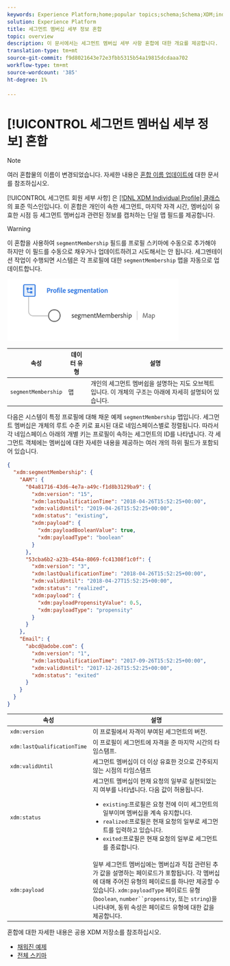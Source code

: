 ```yaml
---
keywords: Experience Platform;home;popular topics;schema;Schema;XDM;individual profile;fields;schemas;Schemas;segment;segmentMembership;segment membership;Schema design;map;Map;
solution: Experience Platform
title: 세그먼트 멤버십 세부 정보 혼합
topic: overview
description: 이 문서에서는 세그먼트 멤버십 세부 사항 혼합에 대한 개요를 제공합니다.
translation-type: tm+mt
source-git-commit: f9d8021643e72e3fbb5315b54a19815dcdaaa702
workflow-type: tm+mt
source-wordcount: '385'
ht-degree: 1%

---
```



# [!UICONTROL 세그먼트 멤버십 세부 정보] 혼합

>[!NOTE]
>
>여러 혼합물의 이름이 변경되었습니다. 자세한 내용은 [혼합 이름 업데이트에](../name-updates.md) 대한 문서를 참조하십시오.

[!UICONTROL 세그먼트 회원 세부 사항] 은 [[!DNL XDM Individual Profile] 클래스](../../classes/individual-profile.md)의 표준 믹스인입니다. 이 혼합은 개인이 속한 세그먼트, 마지막 자격 시간, 멤버십이 유효한 시점 등 세그먼트 멤버십과 관련된 정보를 캡처하는 단일 맵 필드를 제공합니다.

>[!WARNING]
>
>이 혼합을 사용하여 `segmentMembership` 필드를 프로필 스키마에 수동으로 추가해야 하지만 이 필드를 수동으로 채우거나 업데이트하려고 시도해서는 안 됩니다. 세그멘테이션 작업이 수행되면 시스템은 각 프로필에 대한 `segmentMembership` 맵을 자동으로 업데이트합니다.

<img src="../../images/data-types/profile-segmentation.png" width="400" /><br />

| 속성 | 데이터 유형 | 설명 |
| --- | --- | --- |
| `segmentMembership` | 맵 | 개인의 세그먼트 멤버쉽을 설명하는 지도 오브젝트입니다. 이 개체의 구조는 아래에 자세히 설명되어 있습니다. |

다음은 시스템이 특정 프로필에 대해 채운 예제 `segmentMembership` 맵입니다. 세그먼트 멤버십은 개체의 루트 수준 키로 표시된 대로 네임스페이스별로 정렬됩니다. 따라서 각 네임스페이스 아래의 개별 키는 프로필이 속하는 세그먼트의 ID를 나타냅니다. 각 세그먼트 객체에는 멤버십에 대한 자세한 내용을 제공하는 여러 개의 하위 필드가 포함되어 있습니다.

```json
{
  "xdm:segmentMembership": {
    "AAM": {
      "04a81716-43d6-4e7a-a49c-f1d8b3129ba9": {
        "xdm:version": "15",
        "xdm:lastQualificationTime": "2018-04-26T15:52:25+00:00",
        "xdm:validUntil": "2019-04-26T15:52:25+00:00",
        "xdm:status": "existing",
        "xdm:payload": {
          "xdm:payloadBooleanValue": true,
          "xdm:payloadType": "boolean"
        }
      },
      "53cba6b2-a23b-454a-8069-fc41308f1c0f": {
        "xdm:version": "3",
        "xdm:lastQualificationTime": "2018-04-26T15:52:25+00:00",
        "xdm:validUntil": "2018-04-27T15:52:25+00:00",
        "xdm:status": "realized",
        "xdm:payload": {
          "xdm:payloadPropensityValue": 0.5,
          "xdm:payloadType": "propensity"
        }
      }
    },
    "Email": {
      "abcd@adobe.com": {
        "xdm:version": "1",
        "xdm:lastQualificationTime": "2017-09-26T15:52:25+00:00",
        "xdm:validUntil": "2017-12-26T15:52:25+00:00",
        "xdm:status": "exited"
      }
    }
  }
}
```

| 속성 | 설명 |
| --- | --- |
| `xdm:version` | 이 프로필에서 자격이 부여된 세그먼트의 버전. |
| `xdm:lastQualificationTime` | 이 프로필이 세그먼트에 자격을 준 마지막 시간의 타임스탬프. |
| `xdm:validUntil` | 세그먼트 멤버십이 더 이상 유효한 것으로 간주되지 않는 시점의 타임스탬프 |
| `xdm:status` | 세그먼트 멤버십이 현재 요청의 일부로 실현되었는지 여부를 나타냅니다. 다음 값이 허용됩니다. <ul><li>`existing`:프로필은 요청 전에 이미 세그먼트의 일부이며 멤버십을 계속 유지합니다.</li><li>`realized`:프로필은 현재 요청의 일부로 세그먼트를 입력하고 있습니다.</li><li>`exited`:프로필은 현재 요청의 일부로 세그먼트를 종료합니다.</li></ul> |
| `xdm:payload` | 일부 세그먼트 멤버십에는 멤버십과 직접 관련된 추가 값을 설명하는 페이로드가 포함됩니다. 각 멤버십에 대해 주어진 유형의 페이로드를 하나만 제공할 수 있습니다. `xdm:payloadType` 페이로드 유형(`boolean`, `number``propensity`, 또는 `string`)을 나타내며, 동위 속성은 페이로드 유형에 대한 값을 제공합니다. |

혼합에 대한 자세한 내용은 공용 XDM 저장소를 참조하십시오.

* [채워진 예제](https://github.com/adobe/xdm/blob/master/components/mixins/profile/profile-personal-details.example.1.json)
* [전체 스키마](https://github.com/adobe/xdm/blob/master/components/mixins/profile/profile-personal-details.schema.json)
